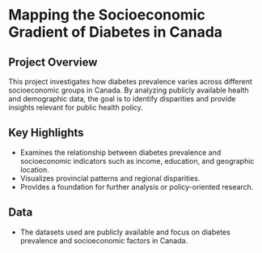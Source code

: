 # Mapping the Socioeconomic Gradient of Diabetes in Canada

## Project Overview
This project investigates how diabetes prevalence varies across different socioeconomic groups in Canada. By analyzing publicly available health and demographic data, the goal is to identify disparities and provide insights relevant for public health policy.

## Key Highlights
- Examines the relationship between diabetes prevalence and socioeconomic indicators such as income, education, and geographic location.
- Visualizes provincial patterns and regional disparities.
- Provides a foundation for further analysis or policy-oriented research.

## Data
- The datasets used are publicly available and focus on diabetes prevalence and socioeconomic factors in Canada.


